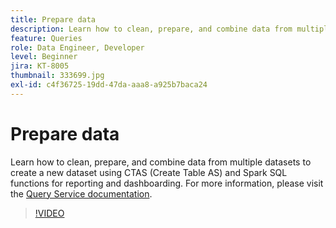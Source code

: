 ```yaml
---
title: Prepare data
description: Learn how to clean, prepare, and combine data from multiple datasets to create a new dataset using CTAS (Create Table AS) and Spark SQL functions for reporting and dashboarding.
feature: Queries
role: Data Engineer, Developer
level: Beginner
jira: KT-8005
thumbnail: 333699.jpg
exl-id: c4f36725-19dd-47da-aaa8-a925b7baca24
---
```

# Prepare data

Learn how to clean, prepare, and combine data from multiple datasets to create a new dataset using CTAS (Create Table AS) and Spark SQL functions for reporting and dashboarding. For more information, please visit the [Query Service documentation](https://experienceleague.adobe.com/docs/experience-platform/query/home.html).

>[!VIDEO](https://video.tv.adobe.com/v/333699?learn=on&enablevpops)
